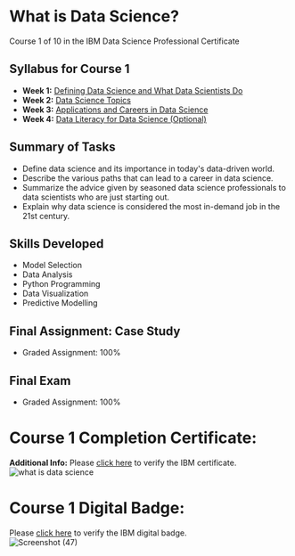 # What is Data Science?
Course 1 of 10 in the IBM Data Science Professional Certificate
## Syllabus for Course 1
- **Week 1:** [Defining Data Science and What Data Scientists Do](https://github.com/KailaniBailey/IBM-Data-Science-Professional-Certificate/blob/main/01.%20What%20is%20Data%20Science%3F/Week%201:%20Defining%20Data%20Science%20and%20What%20Data%20Scientists%20Do/README.md)
- **Week 2:** [Data Science Topics](https://github.com/KailaniBailey/IBM-Data-Science-Professional-Certificate/tree/main/01.%20What%20is%20Data%20Science%3F/Week%202:%20Data%20Science%20Topics)
- **Week 3:** [Applications and Careers in Data Science](https://github.com/KailaniBailey/IBM-Data-Science-Professional-Certificate/blob/main/01.%20What%20is%20Data%20Science%3F/Week%203:%20Applications%20and%20Careers%20in%20Data%20Science/README.md)
- **Week 4:** [Data Literacy for Data Science (Optional)](https://github.com/KailaniBailey/IBM-Data-Science-Professional-Certificate/tree/main/01.%20What%20is%20Data%20Science%3F/Week%204:%20Data%20Literacy%20for%20Data%20Science%20(Optional))
## Summary of Tasks
- Define data science and its importance in today's data-driven world.
- Describe the various paths that can lead to a career in data science.
- Summarize the advice given by seasoned data science professionals to data scientists who are just starting out.
- Explain why data science is considered the most in-demand job in the 21st century.
## Skills Developed
- Model Selection
- Data Analysis
- Python Programming
- Data Visualization
- Predictive Modelling
## **Final Assignment: Case Study**
- Graded Assignment: 100%
## **Final Exam**
- Graded Assignment: 100%
# Course 1 Completion Certificate:
**Additional Info:** Please [click here](https://www.coursera.org/account/accomplishments/verify/KVTBB24ES8NG) to verify the IBM certificate.<br>
![what is data science](https://github.com/KailaniBailey/IBM-Data-Science-Professional-Certificate/assets/158431578/5e1f3e15-dbd5-4ff4-9049-2cb3a158d8d8)
# Course 1 Digital Badge:
Please [click here](https://www.credly.com/badges/b2a0e3dc-521f-4453-9047-67b03402e6c7/public_url) to verify the IBM digital badge.<br>
![Screenshot (47)](https://github.com/KailaniBailey/IBM-Data-Science-Professional-Certificate/assets/158431578/0963dd5d-4e4c-46b7-83e2-c3cae80e3d91)
